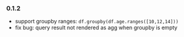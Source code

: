 ### 0.1.2

* support groupby ranges: `df.groupby(df.age.ranges([10,12,14]))`
* fix bug: query result not rendered as agg when groupby is empty